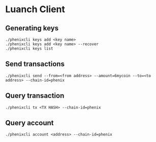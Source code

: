 # Luanch Client
## Generating keys
```
./phenixcli keys add <key name>
./phenixcli keys add <key name> --recover
./phenixcli keys list
```

## Send transactions
```
./phenixcli send --from=<from address> --amount=6mycoin --to=<to address> --chain-id=phenix
```

## Query transaction
```
./phenixcli tx <TX HASH> --chain-id=phenix
```

## Query account
```
./phenixcli account <address> --chain-id=phenix
```